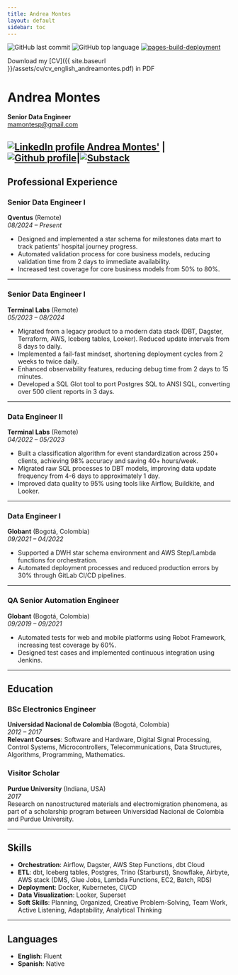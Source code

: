 ```yaml
---
title: Andrea Montes
layout: default
sidebar: toc
---
```

![GitHub last commit](https://img.shields.io/github/last-commit/mamontesp/cv)
![GitHub top language](https://img.shields.io/github/languages/top/mamontesp/cv)
[![pages-build-deployment](https://github.com/mamontesp/cv/actions/workflows/pages/pages-build-deployment/badge.svg?branch=master)](https://github.com/mamontesp/cv/actions/workflows/pages/pages-build-deployment)

Download my [CV]({{ site.baseurl }}/assets/cv/cv_english_andreamontes.pdf) in PDF 

# Andrea Montes

**Senior Data Engineer**  
mamontesp@gmail.com  


[![LinkedIn profile Andrea Montes'](https://img.shields.io/badge/LinkedIn-0077B5?style=for-the-badge&logo=linkedin&logoColor=white)](https://www.linkedin.com/in/andrea-montes-5a9a25b1/) | [![Github profile](https://img.shields.io/badge/GitHub-100000?style=for-the-badge&logo=github&logoColor=white)](https://github.com/mamontesp)|[![Substack](https://img.shields.io/badge/Substack-FF6719?logo=substack&logoColor=fff)](https://andreamontes.substack.com)
---

## Professional Experience

### **Senior Data Engineer I**  
**Qventus** (Remote)  
*08/2024 – Present*  

- Designed and implemented a star schema for milestones data mart to track patients' hospital journey progress.  
- Automated validation process for core business models, reducing validation time from 2 days to immediate availability.  
- Increased test coverage for core business models from 50% to 80%.  

---

### **Senior Data Engineer I**  
**Terminal Labs** (Remote)  
*05/2023 – 08/2024*  

- Migrated from a legacy product to a modern data stack (DBT, Dagster, Terraform, AWS, Iceberg tables, Looker). Reduced update intervals from 8 days to daily.  
- Implemented a fail-fast mindset, shortening deployment cycles from 2 weeks to twice daily.  
- Enhanced observability features, reducing debug time from 2 days to 15 minutes.  
- Developed a SQL Glot tool to port Postgres SQL to ANSI SQL, converting over 500 client reports in 3 days.  

---

### **Data Engineer II**  
**Terminal Labs** (Remote)  
*04/2022 – 05/2023*  

- Built a classification algorithm for event standardization across 250+ clients, achieving 98% accuracy and saving 40+ hours/week.  
- Migrated raw SQL processes to DBT models, improving data update frequency from 4-6 days to approximately 1 day.  
- Improved data quality to 95% using tools like Airflow, Buildkite, and Looker.  

---

### **Data Engineer I**  
**Globant** (Bogotá, Colombia)  
*09/2021 – 04/2022*  

- Supported a DWH star schema environment and AWS Step/Lambda functions for orchestration.  
- Automated deployment processes and reduced production errors by 30% through GitLab CI/CD pipelines.  

---

### **QA Senior Automation Engineer**  
**Globant** (Bogotá, Colombia)  
*09/2019 – 09/2021*  

- Automated tests for web and mobile platforms using Robot Framework, increasing test coverage by 60%.  
- Designed test cases and implemented continuous integration using Jenkins.  

---

## Education

### **BSc Electronics Engineer**  
**Universidad Nacional de Colombia** (Bogotá, Colombia)  
*2012 – 2017*  
**Relevant Courses**: Software and Hardware, Digital Signal Processing, Control Systems, Microcontrollers, Telecommunications, Data Structures, Algorithms, Programming, Mathematics.  

### **Visitor Scholar**  
**Purdue University** (Indiana, USA)  
*2017*  
Research on nanostructured materials and electromigration phenomena, as part of a scholarship program between Universidad Nacional de Colombia and Purdue University.  

---

## Skills

- **Orchestration**: Airflow, Dagster, AWS Step Functions, dbt Cloud  
- **ETL**: dbt, Iceberg tables, Postgres, Trino (Starburst), Snowflake, Airbyte, AWS stack (DMS, Glue Jobs, Lambda Functions, EC2, Batch, RDS)  
- **Deployment**: Docker, Kubernetes, CI/CD  
- **Data Visualization**: Looker, Superset  
- **Soft Skills**: Planning, Organized, Creative Problem-Solving, Team Work, Active Listening, Adaptability, Analytical Thinking  

---

## Languages

- **English**: Fluent  
- **Spanish**: Native  
